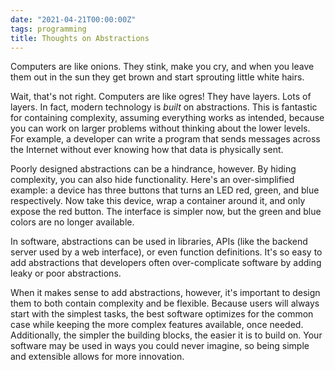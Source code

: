 ```yaml
---
date: "2021-04-21T00:00:00Z"
tags: programming
title: Thoughts on Abstractions
---
```

Computers are like onions. They stink, make you cry, and when you leave
them out in the sun they get brown and start sprouting little white hairs.

Wait, that's not right. Computers are like ogres! They have layers. Lots
of layers. In fact, modern technology is *built* on abstractions. This
is fantastic for containing complexity, assuming everything works as
intended, because you can work on larger problems without thinking about
the lower levels. For example, a developer can write a program that
sends messages across the Internet without ever knowing how that data
is physically sent.

Poorly designed abstractions can be a hindrance, however. By hiding
complexity, you can also hide functionality. Here's an over-simplified
example: a device has three buttons that turns an LED red, green, and
blue respectively. Now take this device, wrap a container around it,
and only expose the red button.  The interface is simpler now, but the
green and blue colors are no longer available.

In software, abstractions can be used in libraries, APIs (like the
backend server used by a web interface), or even function definitions.
It's so easy to add abstractions that developers often over-complicate
software by adding leaky or poor abstractions.

When it makes sense to add abstractions, however, it's important to
design them to both contain complexity and be flexible. Because users
will always start with the simplest tasks, the best software optimizes
for the common case while keeping the more complex features available,
once needed. Additionally, the simpler the building blocks, the easier
it is to build on. Your software may be used in ways you could never
imagine, so being simple and extensible allows for more innovation.
